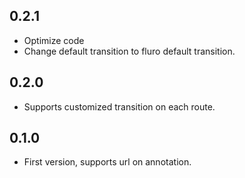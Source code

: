 ## 0.2.1
- Optimize code
- Change default transition to fluro default transition.

## 0.2.0
- Supports customized transition on each route.

## 0.1.0
- First version, supports url on annotation.
